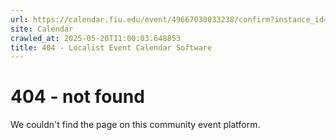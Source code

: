 ```yaml
---
url: https://calendar.fiu.edu/event/49667030033238/confirm?instance_id=49667030036311&return=https%3A%2F%2Fcalendar.fiu.edu%2Fcalendar%3Fevent_types%255B%255D%3D121722
site: Calendar
crawled_at: 2025-05-20T11:00:03.648853
title: 404 - Localist Event Calendar Software
---
```


# 404 - not found
We couldn't find the page on this community event platform.
